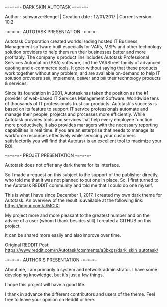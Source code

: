 -=-=-=- DARK SKIN AUTOTASK -=-=-=- 

Author : schwarzerBengel | Creation date : 12/01/2017 | Current version: 10.2

-=-=-=- AUTOTASK PRESENTATION -=-=-=- 

Autotask Corporation created worlds leading hosted IT Business Management software built especially for VARs, MSPs and other technology solution providers to help them run their businesses better and more profitably. The company´s product line includes Autotask Professional Services Automation (PSA) software, and the VARStreet family of advanced quoting and e-commerce tools.  It goes without saying that these products work together without any problem, and are available on-demand to help IT solution providers sell, implement, deliver and bill their technology products & services.

Since its foundation in 2001, Autotask has taken the position as the #1 provider of web-based IT Services Management Software. Worldwide tens of thousands of IT professionals trust our products.  Autotask´s success is based on its feature to support IT service professionals automate and manage their people, projects and processes more efficiently. While Autotask provides tools and services that help every employee function more productively, it also provides managers with the necessary  reporting capabilities in real time. If you are an enterprise that needs to manage its workforce resources effectively while servicing your customers satisfactorily you will find that Autotask is an excellent tool to maximize your ROI.

-=-=-=- PROJET PRESENTATION -=-=-=-

Autotask does not offer any dark theme for its interface.

So I made a request on this subject to the support of the publisher directly, who told me that it was not planned to put one in place. So, I first turned to the Autotask REDDIT community and told me that I could do one myself.

This is what I have since December 1, 2017. I created my own dark theme for Autotask. An overview of the result is available at the following link: https://imgur.com/a/MClXI

My project more and more pleasant to the greatest number and on the advice of a user (whom I thank besides still) I created a GITHUB on this project.

It can be shared more easily and also improve over time.

Original REDDIT Post: https://www.reddit.com/r/Autotask/comments/a3bxgs/dark_skin_autotask/

-=-=-=- AUTHOR'S PRESENTATION -=-=-=-

About me, I am primarily a system and network administrator.
I have some developing knowledge, but it's just a few things.

I hope this project will have a good life.

I thank in advance the different contributors and users of the theme.
Feel free to leave your opinion on Reddit or here.
